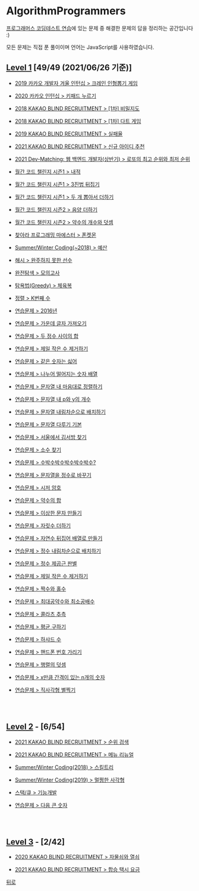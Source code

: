 # AlgorithmProgrammers
[프로그래머스 코딩테스트 연습](https://programmers.co.kr/learn/challenges)에 있는 문제 중 해결한 문제의 답을 정리하는 공간입니다 :)

모든 문제는 직접 푼 풀이이며 언어는 JavaScript를 사용하였습니다.

## [Level 1](https://github.com/SeongYongLee/TIL/tree/main/AlgorithmProgrammers/level-1) [49/49 (2021/06/26 기준)]

* [2019 카카오 개발자 겨울 인턴십 > 크레인 인형뽑기 게임](https://github.com/SeongYongLee/TIL/tree/main/AlgorithmProgrammers/level-1#크레인-인형뽑기-게임)

* [2020 카카오 인턴십 > 키패드 누르기](https://github.com/SeongYongLee/TIL/tree/main/AlgorithmProgrammers/level-1#키패드-누르기)

* [2018 KAKAO BLIND RECRUITMENT > [1차] 비밀지도](https://github.com/SeongYongLee/TIL/tree/main/AlgorithmProgrammers/level-1#1차-비밀지도)

* [2018 KAKAO BLIND RECRUITMENT > [1차] 다트 게임](https://github.com/SeongYongLee/TIL/tree/main/AlgorithmProgrammers/level-1#1차-다트-게임)

* [2019 KAKAO BLIND RECRUITMENT > 실패율](https://github.com/SeongYongLee/TIL/tree/main/AlgorithmProgrammers/level-1#실패율)

* [2021 KAKAO BLIND RECRUITMENT > 신규 아이디 추천](https://github.com/SeongYongLee/TIL/tree/main/AlgorithmProgrammers/level-1#신규-아이디-추천)

* [2021 Dev-Matching: 웹 백엔드 개발자(상반기) > 로또의 최고 순위와 최저 순위](https://github.com/SeongYongLee/TIL/tree/main/AlgorithmProgrammers/level-1#로또의-최고-순위와-최저-순위)

* [월간 코드 챌린지 시즌1 > 내적](https://github.com/SeongYongLee/TIL/tree/main/AlgorithmProgrammers/level-1#내적)

* [월간 코드 챌린지 시즌1 > 3진법 뒤집기](https://github.com/SeongYongLee/TIL/tree/main/AlgorithmProgrammers/level-1#3진법-뒤집기)

* [월간 코드 챌린지 시즌1 > 두 개 뽑아서 더하기](https://github.com/SeongYongLee/TIL/tree/main/AlgorithmProgrammers/level-1#두-개-뽑아서-더하기)

* [월간 코드 챌린지 시즌2 > 음양 더하기](https://github.com/SeongYongLee/TIL/tree/main/AlgorithmProgrammers/level-1#음양-더하기)

* [월간 코드 챌린지 시즌2 > 약수의 개수와 덧셈](https://github.com/SeongYongLee/TIL/tree/main/AlgorithmProgrammers/level-1#약수의-개수와-덧셈)

* [찾아라 프로그래밍 마에스터 > 폰켓몬](https://github.com/SeongYongLee/TIL/tree/main/AlgorithmProgrammers/level-1#폰켓몬)

* [Summer/Winter Coding(~2018) > 예산](https://github.com/SeongYongLee/TIL/tree/main/AlgorithmProgrammers/level-1#예산)

* [해시 > 완주하지 못한 선수](https://github.com/SeongYongLee/TIL/tree/main/AlgorithmProgrammers/level-1#완주하지-못한-선수)

* [완전탐색 > 모의고사](https://github.com/SeongYongLee/TIL/tree/main/AlgorithmProgrammers/level-1#모의고사)

* [탐욕법(Greedy) > 체육복](https://github.com/SeongYongLee/TIL/tree/main/AlgorithmProgrammers/level-1#체육복)

* [정렬 > K번째 수](https://github.com/SeongYongLee/TIL/tree/main/AlgorithmProgrammers/level-1#K번째-수)

* [연습문제 > 2016년](https://github.com/SeongYongLee/TIL/tree/main/AlgorithmProgrammers/level-1#2016년)

* [연습문제 > 가운데 글자 가져오기](https://github.com/SeongYongLee/TIL/tree/main/AlgorithmProgrammers/level-1#가운데-글자-가져오기)

* [연습문제 > 두 정수 사이의 합](https://github.com/SeongYongLee/TIL/tree/main/AlgorithmProgrammers/level-1#두-정수-사이의-합)

* [연습문제 > 제일 작은 수 제거하기](https://github.com/SeongYongLee/TIL/tree/main/AlgorithmProgrammers/level-1#제일-작은-수-제거하기)

* [연습문제 > 같은 숫자는 싫어](https://github.com/SeongYongLee/TIL/tree/main/AlgorithmProgrammers/level-1#같은-숫자는-싫어)

* [연습문제 > 나누어 떨어지는 숫자 배열](https://github.com/SeongYongLee/TIL/tree/main/AlgorithmProgrammers/level-1#나누어-떨어지는-숫자-배열)

* [연습문제 > 문자열 내 마음대로 정렬하기](https://github.com/SeongYongLee/TIL/tree/main/AlgorithmProgrammers/level-1#문자열-내-마음대로-정렬하기)

* [연습문제 > 문자열 내 p와 y의 개수](https://github.com/SeongYongLee/TIL/tree/main/AlgorithmProgrammers/level-1#문자열-내-p와-y의-개수)

* [연습문제 > 문자열 내림차순으로 배치하기](https://github.com/SeongYongLee/TIL/tree/main/AlgorithmProgrammers/level-1#문자열-내림차순으로-배치하기)

* [연습문제 > 문자열 다루기 기본](https://github.com/SeongYongLee/TIL/tree/main/AlgorithmProgrammers/level-1#문자열-다루기-기본)

* [연습문제 > 서울에서 김서방 찾기](https://github.com/SeongYongLee/TIL/tree/main/AlgorithmProgrammers/level-1#서울에서-김서방-찾기)

* [연습문제 > 소수 찾기](https://github.com/SeongYongLee/TIL/tree/main/AlgorithmProgrammers/level-1#소수-찾기)

* [연습문제 > 수박수박수박수박수박수?](https://github.com/SeongYongLee/TIL/tree/main/AlgorithmProgrammers/level-1#수박수박수박수박수박수)

* [연습문제 > 문자열을 정수로 바꾸기](https://github.com/SeongYongLee/TIL/tree/main/AlgorithmProgrammers/level-1#문자열을-정수로-바꾸기)

* [연습문제 > 시저 암호](https://github.com/SeongYongLee/TIL/tree/main/AlgorithmProgrammers/level-1#시저-암호)

* [연습문제 > 약수의 합](https://github.com/SeongYongLee/TIL/tree/main/AlgorithmProgrammers/level-1#약수의-합)

* [연습문제 > 이상한 문자 만들기](https://github.com/SeongYongLee/TIL/tree/main/AlgorithmProgrammers/level-1#이상한-문자-만들기)

* [연습문제 > 자릿수 더하기](https://github.com/SeongYongLee/TIL/tree/main/AlgorithmProgrammers/level-1#자릿수-더하기)

* [연습문제 > 자연수 뒤집어 배열로 만들기](https://github.com/SeongYongLee/TIL/tree/main/AlgorithmProgrammers/level-1#자연수-뒤집어-배열로-만들기)

* [연습문제 > 정수 내림차순으로 배치하기](https://github.com/SeongYongLee/TIL/tree/main/AlgorithmProgrammers/level-1#정수-내림차순으로-배치하기)

* [연습문제 > 정수 제곱근 판별](https://github.com/SeongYongLee/TIL/tree/main/AlgorithmProgrammers/level-1#정수-제곱근-판별)

* [연습문제 > 제일 작은 수 제거하기](https://github.com/SeongYongLee/TIL/tree/main/AlgorithmProgrammers/level-1#제일-작은-수-제거하기)

* [연습문제 > 짝수와 홀수](https://github.com/SeongYongLee/TIL/tree/main/AlgorithmProgrammers/level-1#짝수와-홀수)

* [연습문제 > 최대공약수와 최소공배수](https://github.com/SeongYongLee/TIL/tree/main/AlgorithmProgrammers/level-1#최대공약수와-최소공배수)

* [연습문제 > 콜라츠 추측](https://github.com/SeongYongLee/TIL/tree/main/AlgorithmProgrammers/level-1#콜라츠-추측)

* [연습문제 > 평균 구하기](https://github.com/SeongYongLee/TIL/tree/main/AlgorithmProgrammers/level-1#평균-구하기)

* [연습문제 > 하샤드 수](https://github.com/SeongYongLee/TIL/tree/main/AlgorithmProgrammers/level-1#하샤드-수)

* [연습문제 > 핸드폰 번호 가리기](https://github.com/SeongYongLee/TIL/tree/main/AlgorithmProgrammers/level-1#핸드폰-번호-가리기)

* [연습문제 > 행렬의 덧셈](https://github.com/SeongYongLee/TIL/tree/main/AlgorithmProgrammers/level-1#행렬의-덧셈)

* [연습문제 > x만큼 간격이 있는 n개의 숫자](https://github.com/SeongYongLee/TIL/tree/main/AlgorithmProgrammers/level-1#x만큼-간격이-있는-n개의-숫자)

* [연습문제 > 직사각형 별찍기](https://github.com/SeongYongLee/TIL/tree/main/AlgorithmProgrammers/level-1#직사각형-별찍기)

</br></br>

## [Level 2](https://github.com/SeongYongLee/TIL/tree/main/AlgorithmProgrammers/level-2) - [6/54]


* [2021 KAKAO BLIND RECRUITMENT > 순위 검색](https://github.com/SeongYongLee/TIL/tree/main/AlgorithmProgrammers/level-2#순위-검색)

* [2021 KAKAO BLIND RECRUITMENT > 메뉴 리뉴얼](https://github.com/SeongYongLee/TIL/tree/main/AlgorithmProgrammers/level-2#메뉴-리뉴얼)

* [Summer/Winter Coding(2018) > 스킬트리](https://github.com/SeongYongLee/TIL/tree/main/AlgorithmProgrammers/level-2#스킬트리)

* [Summer/Winter Coding(2019) > 멀쩡한 사각형](https://github.com/SeongYongLee/TIL/tree/main/AlgorithmProgrammers/level-2#멀쩡한-사각형)

* [스택/큐 > 기능개발](https://github.com/SeongYongLee/TIL/tree/main/AlgorithmProgrammers/level-2#기능개발)

* [연습문제 > 다음 큰 숫자](https://github.com/SeongYongLee/TIL/tree/main/AlgorithmProgrammers/level-2#다음-큰-숫자)

</br></br>

## [Level 3](https://github.com/SeongYongLee/TIL/tree/main/AlgorithmProgrammers/level-3) - [2/42]

* [2020 KAKAO BLIND RECRUITMENT > 자물쇠와 열쇠](https://github.com/SeongYongLee/TIL/tree/main/AlgorithmProgrammers/level-3#자물쇠와-열쇠)

* [2021 KAKAO BLIND RECRUITMENT > 합승 택시 요금](https://github.com/SeongYongLee/TIL/tree/main/AlgorithmProgrammers/level-3##합승-택시-요금)

[뒤로](https://github.com/SeongYongLee/TIL/tree/main)